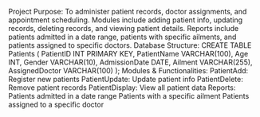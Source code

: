 
Project Purpose:
To administer patient records, doctor assignments, and appointment scheduling. Modules include
adding patient info, updating records, deleting records, and viewing patient details. Reports include
patients admitted in a date range, patients with specific ailments, and patients assigned to specific
doctors.
Database Structure:
CREATE TABLE Patients (
PatientID INT PRIMARY KEY,
PatientName VARCHAR(100),
Age INT,
Gender VARCHAR(10),
AdmissionDate DATE,
Ailment VARCHAR(255),
AssignedDoctor VARCHAR(100)
);
Modules & Functionalities:
PatientAdd: Register new patients
PatientUpdate: Update patient info
PatientDelete: Remove patient records
PatientDisplay: View all patient data
Reports:
Patients admitted in a date range
Patients with a specific ailment
Patients assigned to a specific doctor

